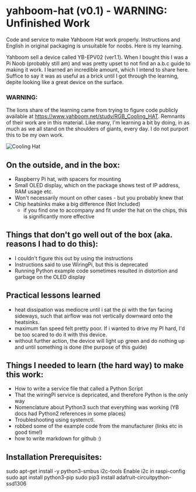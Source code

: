 # yahboom-hat (v0.1) - WARNING: Unfinished Work
Code and service to make Yahboom Hat work properly.  Instructions and English in original packaging is unsuitable for noobs.  Here is my learning.

Yahboom sell a device called YB-EPV02 (ver1.1).  When I bought this I was a Pi Noob (probably still am) and was pretty upset to not find an a.b.c guide to making it work.  I learned an incredible amount, which I intend to share here.  Suffice to say it was as useful as a brick until I got through the learning, depite looking like a great device on the surface.

### WARNING:
The lions share of the learning came from trying to figure code publicly available at https://www.yahboom.net/study/RGB_Cooling_HAT.  Remnants of their work are in this material.  Like many, I'm learning a bit by doing, in as much as we all stand on the shoulders of giants, every day.  I do not purport this to be my own work.

![Cooling Hat](https://www.yahboom.net/Public/images/newsimg/5dbce38fe2a9d.jpg)

## On the outside, and in the box:
* Raspberry Pi hat, with spacers for mounting
* Small OLED display, which on the package shows test of IP address, RAM usage etc.
* Won't necessarily mount on other cases - but you probably knew that
* Chip heatsinks make a big difference (Not Included)
  * if you find one to accompany and fit under the hat on the chips, this is significantly more effective

## Things that don't go well out of the box (aka. reasons I had to do this):
* I couldn't figure this out by using the instructions
* Instructions said to use WiringPi, but this is deprecated
* Running Python example code sometimes resulted in distortion and garbage on the OLED display


## Practical lessons learned
* heat dissipation was mediocre until i sat the pi with the fan facing sideways, such that airflow was not vertically downward onto the heatsinks.
* maximum fan speed felt pretty poor.  If i wanted to drive my PI hard, I'd be too scared to do it with this device.
* without further action, the device will light up green and do nothing up and until something is done (the purpose of this guide)

## Things I needed to learn (the hard way) to make this work:
* How to write a service file that called a Python Script
* That the wiringPi service is depricated, and therefore Python is the only way
* Nomenclature about Python3 such that everything was working (YB docs had Python2 references in some places)
* Troubleshooting using systemctl.
* robbed some of the example code from the manufacturer (links etc in good time!)
* how to write markdown for github :)

## Installation Prerequisites:
sudo apt-get install -y python3-smbus i2c-tools
Enable i2c in raspi-config
sudo apt install python3-pip
sudo pip3 install adafruit-circuitpython-ssd1306



